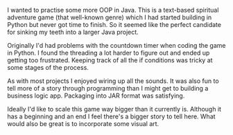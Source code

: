 I wanted to practise some more OOP in Java. 
This is a text-based spiritual adventure game (that well-known genre) which I had started building in Python but never got time to finish. 
So it seemed like the perfect candidate for sinking my teeth into a larger Java project.

Originally I'd had problems with the countdown timer when coding the game in Python. 
I found the threading a lot harder to figure out and ended up getting too frustrated. 
Keeping track of all the if conditions was tricky at some stages of the process.

As with most projects I enjoyed wiring up all the sounds. 
It was also fun to tell more of a story through programming than I might get to building a business logic app. 
Packaging into JAR format was satisfying.

Ideally I'd like to scale this game way bigger than it currently is. 
Although it has a beginning and an end I feel there's a bigger story to tell here. 
What would also be great is to incorporate some visual art.
